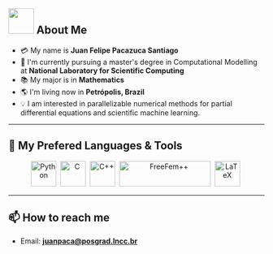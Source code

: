 ## <img src="https://raw.githubusercontent.com/nixin72/nixin72/master/wave.gif" width="50px"></img> About Me

- :credit_card: My name is **Juan Felipe Pacazuca Santiago**  
- :school: I'm currently pursuing a master's degree in Computational Modelling at **National Laboratory for Scientific Computing**
- :books: My major is in **Mathematics**
- :earth_americas: I'm living now in **Petrópolis, Brazil**
- :bulb: I am interested in parallelizable numerical methods for partial differential equations and scientific machine learning.

---

## 🚀 My Prefered Languages & Tools

<div align="center">
  <img src="https://cdn.jsdelivr.net/gh/devicons/devicon/icons/python/python-original.svg" title="Python" alt="Python" width="50" height="50"/>&nbsp;
  <img src="https://cdn.jsdelivr.net/gh/devicons/devicon/icons/c/c-original.svg" title="C" alt="C" width="50" height="50"/>&nbsp;
  <img src="https://cdn.jsdelivr.net/gh/devicons/devicon/icons/cplusplus/cplusplus-original.svg" title="C++" alt="C++" width="50" height="50"/>&nbsp;
  <img src="https://freefem.org/img/logo_FreeFEM.svg" title="FreeFem++" alt="FreeFem++" width="180" height="50"/>&nbsp;
  <img src="https://cdn.jsdelivr.net/gh/devicons/devicon/icons/latex/latex-original.svg" title="LaTeX" alt="LaTeX" width="50" height="50"/>&nbsp;
</div>

---

## 📫 How to reach me

- Email: **juanpaca@posgrad.lncc.br**
